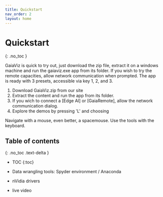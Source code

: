 ```yaml
---
title: Quickstart
nav_order: 2
layout: home
---
```

# Quickstart
{: .no_toc }

GaiaViz is quick to try out, just download the zip file, extract it on a windows machine and run the gaiaviz.exe app from its folder. If you wish to try the remote capacities, allow network communication when prompted. The app is ready with 3 presets, accessible via key 1, 2, and 3.

1. Download GaiaViz.zip from our site
2. Extract the content and run the app from its folder.
3. If you wich to connect a [Edge AI] or [GaiaRemote], allow the network communication dialog.
4. Explore the demos by pressing 'L' and choosing

Navigate with a mouse, even better, a spacemouse.
Use the tools with the keyboard.

## Table of contents
{: .no_toc .text-delta }

- TOC
{:toc}



- Data wrangling tools: Spyder environment / Anaconda 
- nVidia drivers
- live video

